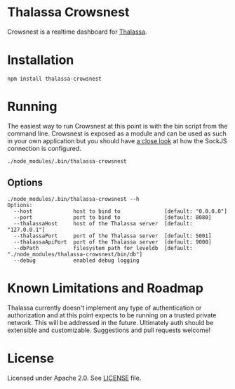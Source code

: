 Thalassa Crowsnest
==================

Crowsnest is a realtime dashboard for [Thalassa](https://github.com/PearsonEducation/thalassa).


# Installation

    npm install thalassa-crowsnest

# Running

The easiest way to run Crowsnest at this point is with the bin script from the command line. Crowsnest is exposed as a module and can be used as such in your own application but you should have [a close look](https://github.com/PearsonEducation/thalassa-crowsnest/blob/master/bin/server.js#L65) at how the SockJS connection is configured.

    ./node_modules/.bin/thalassa-crowsnest


## Options

	./node_modules/.bin/thalassa-crowsnest --h
	Options:
	  --host             host to bind to              [default: "0.0.0.0"]
	  --port             port to bind to              [default: 8080]
	  --thalassaHost     host of the Thalassa server  [default: "127.0.0.1"]
	  --thalassaPort     port of the Thalassa server  [default: 5001]
	  --thalassaApiPort  port of the Thalassa server  [default: 9000]
	  --dbPath           filesystem path for leveldb  [default: "./node_modules/thalassa-crowsnest/bin/db"]
	  --debug            enabled debug logging


# Known Limitations and Roadmap

Thalassa currently doesn't implement any type of authentication or authorization and at this point expects to be running on a trusted private network. This will be addressed in the future. Ultimately auth should be extensible and customizable. Suggestions and pull requests welcome!

# License

Licensed under Apache 2.0. See [LICENSE](https://github.com/PearsonEducation/thalassa-crowsnest/blob/master/LICENSE) file.
